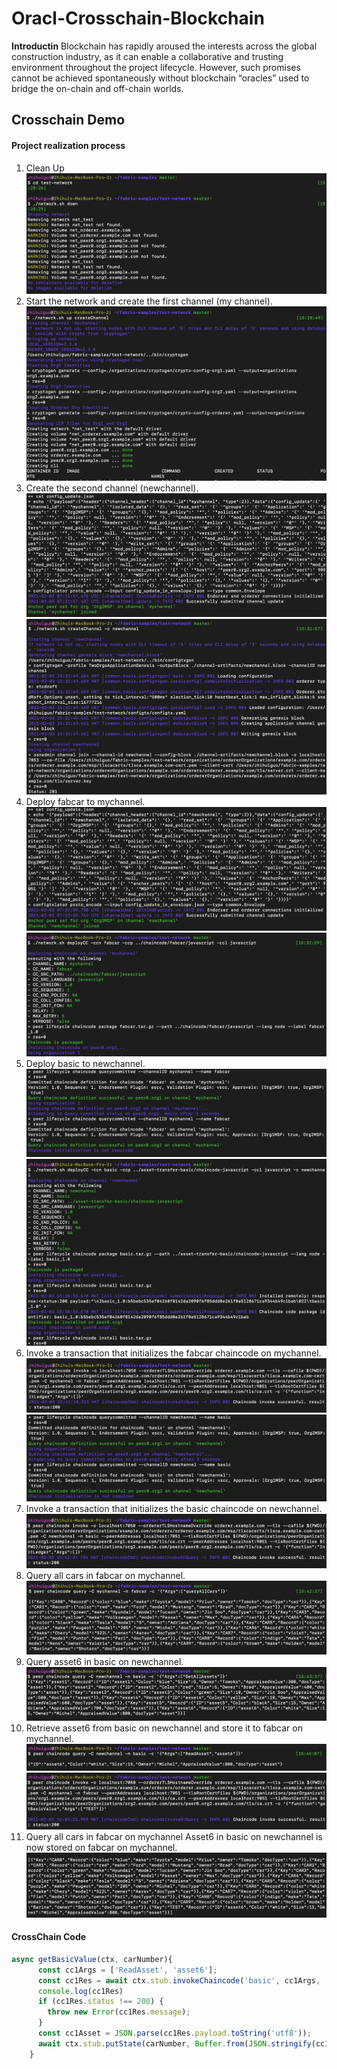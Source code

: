 # Oracl-Crosschain-Blockchain

**Introductin**
Blockchain has rapidly aroused the interests across the global construction industry, as it can enable a collaborative and trusting environment throughout the project lifecycle. However, such promises cannot be achieved spontaneously without blockchain “oracles” used to bridge the on-chain and off-chain worlds.

## Crosschain Demo

#### Project realization process
1. Clean Up
![P1](https://raw.githubusercontent.com/jeremyRZ/Oracl-Crosschain-Blockchain/main/Screen%20Shot/1.png)
1. Start the network and create the first channel (my channel).
![P1](https://raw.githubusercontent.com/jeremyRZ/Oracl-Crosschain-Blockchain/main/Screen%20Shot/2.png)
1. Create the second channel (newchannel).
![P1](https://raw.githubusercontent.com/jeremyRZ/Oracl-Crosschain-Blockchain/main/Screen%20Shot/3.png)
![P1](https://raw.githubusercontent.com/jeremyRZ/Oracl-Crosschain-Blockchain/main/Screen%20Shot/4.png)
1. Deploy fabcar to mychannel.
![P1](https://raw.githubusercontent.com/jeremyRZ/Oracl-Crosschain-Blockchain/main/Screen%20Shot/5.png)
![P1](https://raw.githubusercontent.com/jeremyRZ/Oracl-Crosschain-Blockchain/main/Screen%20Shot/6.png)
1. Deploy basic to newchannel.
![P1](https://raw.githubusercontent.com/jeremyRZ/Oracl-Crosschain-Blockchain/main/Screen%20Shot/7.png)
![P1](https://raw.githubusercontent.com/jeremyRZ/Oracl-Crosschain-Blockchain/main/Screen%20Shot/8.png)
1. Invoke a transaction that initializes the fabcar chaincode on mychannel.
![P1](https://raw.githubusercontent.com/jeremyRZ/Oracl-Crosschain-Blockchain/main/Screen%20Shot/9.png)
![P1](https://raw.githubusercontent.com/jeremyRZ/Oracl-Crosschain-Blockchain/main/Screen%20Shot/10.png)
1. Invoke a transaction that initializes the basic chaincode on newchannel.
![P1](https://raw.githubusercontent.com/jeremyRZ/Oracl-Crosschain-Blockchain/main/Screen%20Shot/11.png)
1. Query all cars in fabcar on mychannel.
![P1](https://raw.githubusercontent.com/jeremyRZ/Oracl-Crosschain-Blockchain/main/Screen%20Shot/12.png)
1. Query asset6 in basic on newchannel.
![P1](https://raw.githubusercontent.com/jeremyRZ/Oracl-Crosschain-Blockchain/main/Screen%20Shot/13.png)
1. Retrieve asset6 from basic on newchannel and store it to fabcar on mychannel.
![P1](https://raw.githubusercontent.com/jeremyRZ/Oracl-Crosschain-Blockchain/main/Screen%20Shot/14.png)
![P1](https://raw.githubusercontent.com/jeremyRZ/Oracl-Crosschain-Blockchain/main/Screen%20Shot/15.png)
1. Query all cars in fabcar on mychannel Asset6 in basic on newchannel is now stored on fabcar on mychannel.
![P1](https://raw.githubusercontent.com/jeremyRZ/Oracl-Crosschain-Blockchain/main/Screen%20Shot/16.png)

#### CrossChain Code
```javascript
async getBasicValue(ctx, carNumber){
      const cc1Args = ['ReadAsset', 'asset6'];
      const cc1Res = await ctx.stub.invokeChaincode('basic', cc1Args, 'newchannel');
      console.log(cc1Res)
      if (cc1Res.status !== 200) {
        throw new Error(cc1Res.message);
      }
      const cc1Asset = JSON.parse(cc1Res.payload.toString('utf8'));
      await ctx.stub.putState(carNumber, Buffer.from(JSON.stringify(cc1Asset)));
    }

```